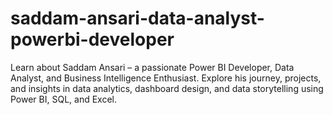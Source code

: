 # saddam-ansari-data-analyst-powerbi-developer
Learn about Saddam Ansari – a passionate Power BI Developer, Data Analyst, and Business Intelligence Enthusiast. Explore his journey, projects, and insights in data analytics, dashboard design, and data storytelling using Power BI, SQL, and Excel.
